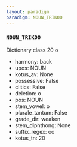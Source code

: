 ```yaml
---
layout: paradigm
paradigm: NOUN_TRIKOO
---
```

### ` NOUN_TRIKOO `

Dictionary class 20 o
* harmony: back
* upos: NOUN
* kotus_av: None
* possessive: False
* clitics: False
* deletion: o
* pos: NOUN
* stem_vowel: o
* plurale_tantum: False
* grade_dir: weaken
* stem_diphthong: None
* suffix_regex: oo
* kotus_tn: 20
